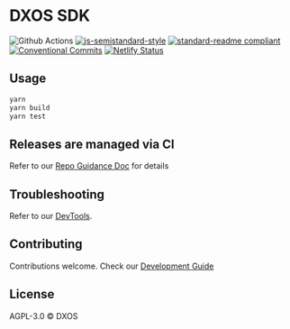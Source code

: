 # DXOS SDK

![Github Actions](https://github.com/dxos/sdk/workflows/Run%20lint,%20build,%20and%20jest%20tests%20with%20coverage%20on%20every%20push%20to%20every%20branch/badge.svg)
[![js-semistandard-style](https://img.shields.io/badge/code%20style-semistandard-brightgreen.svg?style=flat-square)](https://github.com/standard/semistandard)
[![standard-readme compliant](https://img.shields.io/badge/readme%20style-standard-brightgreen.svg?style=flat-square)](https://github.com/RichardLitt/standard-readme)
[![Conventional Commits](https://img.shields.io/badge/Conventional%20Commits-1.0.0-yellow.svg?style=flat-square)](https://conventionalcommits.org)
[![Netlify Status](https://api.netlify.com/api/v1/badges/3caf9dc7-15b9-42e6-b016-3fda6a3e8612/deploy-status)](https://app.netlify.com/sites/dxos-docs-sdk/deploys) 
<!-- (Not available for private repos) ![Coverage](https://img.shields.io/nycrc/dxos/sdk?preferredThreshold=lines)  -->

## Usage

```bash
yarn
yarn build
yarn test
```

## Releases are managed via CI

Refer to our [Repo Guidance Doc](https://github.com/dxos/gravity/blob/main/docs/content/devops/git-repos.md#github-workflows-and-actions) for details

## Troubleshooting

Refer to our [DevTools](./packages/devtools-extension/README.md).

## Contributing

Contributions welcome. Check our [Development Guide](https://github.com/dxos/gravity/blob/main/docs/content/devops/development-guide.md)

## License


AGPL-3.0 © DXOS
